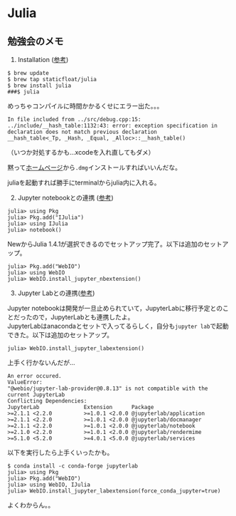 # Julia

## 勉強会のメモ

1. Installation ([参考](https://qiita.com/fkm_y/items/cde1f63dd5ff1cb2d051))
```
$ brew update
$ brew tap staticfloat/julia
$ brew install julia
###$ julia
```
  めっちゃコンパイルに時間かかるくせにエラー出た。。。
```
In file included from ../src/debug.cpp:15:
../include/__hash_table:1132:43: error: exception specification in declaration does not match previous declaration
__hash_table<_Tp, _Hash, _Equal, _Alloc>::__hash_table()
```
  （いつか対処するかも…xcodeを入れ直してもダメ）

  黙って[ホームページ](https://julialang.org/downloads/)から`.dmg`インストールすればいいんだな。

  juliaを起動すれば勝手にterminalからjulia内に入れる。

2. Jupyter notebookとの連携 ([参考](https://github.com/mitmath/6S083/blob/master/installation.md))
```
julia> using Pkg
julia> Pkg.add("IJulia")
julia> using IJulia
julia> notebook()
```
  NewからJulia 1.4.1が選択できるのでセットアップ完了。以下は追加のセットアップ。
```
julia> Pkg.add("WebIO")
julia> using WebIO
julia> WebIO.install_jupyter_nbextension()
```
  
3. Jupyter Labとの連携([参考](https://qiita.com/kirikei/items/a1639954ce5ccaf7ac3c))

  Jupyter notebookは開発が一旦止められていて，JupyterLabに移行予定とのことだったので，JupyterLabとも連携したよ。  
  JupyterLabはanacondaとセットで入ってるらしく，自分も`jupyter lab`で起動できた。以下は追加のセットアップ。
```
julia> WebIO.install_jupyter_labextension()
```
  上手く行かないんだが…
```
An error occured.
ValueError: 
"@webio/jupyter-lab-provider@0.8.13" is not compatible with the current JupyterLab
Conflicting Dependencies:
JupyterLab              Extension      Package
>=2.1.1 <2.2.0          >=1.0.1 <2.0.0 @jupyterlab/application
>=2.1.1 <2.2.0          >=1.0.1 <2.0.0 @jupyterlab/docmanager
>=2.1.1 <2.2.0          >=1.0.1 <2.0.0 @jupyterlab/notebook
>=2.1.0 <2.2.0          >=1.0.1 <2.0.0 @jupyterlab/rendermime
>=5.1.0 <5.2.0          >=4.0.1 <5.0.0 @jupyterlab/services
```
  以下を実行したら上手くいったかも。
```
$ conda install -c conda-forge jupyterlab
julia> using Pkg
julia> Pkg.add("WebIO")
julia> using WebIO, IJulia
julia> WebIO.install_jupyter_labextension(force_conda_jupyter=true)
```
  よくわからん。。
